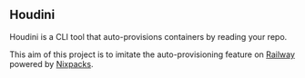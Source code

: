 ## Houdini
Houdini is a CLI tool that auto-provisions containers by reading your repo.

This aim of this project is to imitate the auto-provisioning feature on [Railway](https://railway.app) powered by [Nixpacks](https://nixpacks.com/docs/getting-started).
